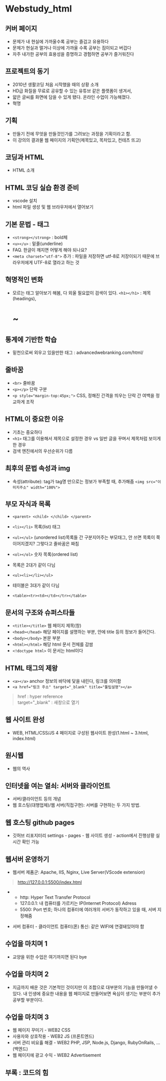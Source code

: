 # Webstudy_html

## 커버 페이지

- 문제가 내 현실에 가까울수록 공부는 즐겁고 유용하다
- 문제가 현실과 멀거나 이상에 가까울 수록 공부는 짐이되고 버겁다
- 자주 내가한 공부의 효용성을 증명하고 경험하면 공부가 즐거워진다 

## 프로젝트의 동기

- 2010년 생활코딩 처음 시작했을 때의 상황 소개 
- HD급 화질을 무료로 공유할 수 있는 유튜브 같은 플랫폼이 생겨서,
- 얇은 글씨를 화면에 담을 수 있게 됐다. 온라인 수업이 가능해졌다. 
- 혁명 

## 기획

- 만들기 전에 무엇을 만들것인가를 그려보는 과정을 기획이라고 함. 
- 이 강의의 결과물 웹 페이지의 기획안(제목있고, 목차있고, 컨테츠 뜨고)

## 코딩과 HTML

- HTML 소개 

## HTML 코딩 실습 환경 준비 

- vscode 설치 
- html 파일 생성 및 웹 브라우저에서 열어보기 

## 기본 문법 - 태그 

- `<strong></strong>` : bold체 
- `<u></u>` : 밑줄(underline) 
- FAQ. 한글이 깨지면 어떻게 해야 되나요?
- `<meta charset="utf-8">` 추가 : 파일을 저장하면 utf-8로 저장이되기 때문에 브라우저에게 UTF-8로 열라고 하는 것

## 혁명적인 변화 

- 모르는 태그 알아보기 해봄, 다 외울 필요없이 검색이 있다.
`<h1></h1>` : 제목(headings), <h1> ~ <h6> 


## 통계에 기반한 학습 

- 밑천으로써 외우고 있을만한 태그 : advancedwebranking.com/html/

## 줄바꿈

- `<br>` 줄바꿈 
- `<p></p>` 단락 구분
- `<p style="margin-top:45px;">` CSS, 정해진 간격을 띄우는 단락 간 여백을 정교하게 조작 

## HTML이 중요한 이유

- 기초는 중요하다 
- `<h1>` 태그를 이용해서 제목으로 설정한 경우 vs 일반 글을 꾸며서 제목처럼 보이게 한 경우 
- 검색 엔진에서의 우선순위가 다름 

## 최후의 문법 속성과 img

- 속성(attribute): tag가 tag명 만으로는 정보가 부족할 때, 추가해줌
`<img src="이미지주소" width="100%">`

## 부모 자식과 목록

- `<parent>
  <child>
  </child>
</parent>`

- `<li></li>` 목록(list) 태그 
- `<ul></ul>` (unordered list)목록들 간 구분지어주는 부모태그, 안 쓰면 목록이 쭉 이어지겠지? 그렇다고 줄바꿈은 짜침
- `<ol></ol>` 숫자 목록(ordered list) 

-  목록은 2대가 같이 다님 
- `<ul><li></li></ul>`

- 테이블은 3대가 같이 다님
- `<table><tr><td></td></tr></table>`

## 문서의 구조와 슈퍼스타들

- `<title></title>` 웹 페이지 제목(창)
- `<head></head>` 해당 페이지를 설명하는 부분, 안에 title 등의 정보가 들어간다. 
- `<body></body>` 본문 부분 
- `<html></html>` 해당 html 문서 전체를 감쌈
- `<!doctype html>` 이 문서는 html이다 

## HTML 태그의 제왕 

- `<a></a>` anchor 정보의 바닥에 닻을 내린다, 링크를 의미함 
- `<a href="링크 주소" target="_blank" title="툴팁설명"></a>`
> href : hyper reference <br>
> target="_blank" : 새창으로 열기 

## 웹 사이트 완성

- WEB, HTML/CSS/JS 4 페이지로 구성된 웹사이트 완성(1.html ~ 3.html, index.html)

## 원시웹

- 웹의 역사 

## 인터넷을 여는 열쇠: 서버와 클라이언트 

- 서버/클라이언트 등의 개념 
- 웹 호스팅(대행업체)/웹 서버(직접구현): 서버를 구현하는 두 가지 방법. 

## 웹 호스팅 github pages

- 깃허브 리포지터리 settings - pages - 웹 사이트 생성 - action에서 진행상황 실시간 확인 가능 

## 웹서버 운영하기 

- 웹서버 제품군: Apache, IIS, Nginx, Live Server(VScode extension)
> http://127.0.0.1:5500/index.html
-   
  - http: Hyper Text Transfer Protocol 
  - 127.0.0.1: 내 컴퓨터를 가르키는 IP(Internet Protocol) Adress
  - 5500: Port 번호; 하나의 컴퓨터에 여러개의 서버가 동작하고 있을 때, 서버 지정해줌 

- 서버 컴퓨터 - 클라이언트 컴퓨터(폰) 통신: 같은 WIFI에 연결돼있어야 함 

## 수업을 마치며 1

- 교양을 위한 수업은 여기까지면 된다 bye

## 수업을 마치며 2

- 지금까지 배운 것은 기본적인 것이지만 이 조합으로 대부분의 기능을 만들어낼 수 있다. 
내 인생에 중요한 내용을 웹 페이지로 만들어보면 욕심이 생기는 부분이 추가 공부할 부분이다. 

## 수업을 마치며 3

- 웹 페이지 꾸미기 - WEB2 CSS
- 사용자와 상호작용 - WEB2 JS  (프론트엔드)
- 서버 관리 비요휼 해결 - WEB2 PHP, JSP, Node.js, Django, RubyOnRails, ... (백엔드)
- 웹 페이지에 광고 수익 - WEB2 Advertisement

## 부록 : 코드의 힘  
 





